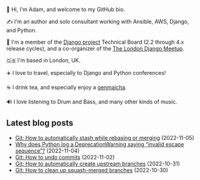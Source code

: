 <p>👋 Hi, I'm Adam, and welcome to my GitHub bio.<p>✍️ I'm an author and solo consultant working with Ansible, AWS, Django, and Python.<p>🦄 I'm a member of the <a class="reference external" href="https://www.djangoproject.com/foundation/teams/">Django project</a> Technical Board (2.2 through 4.x release cycles), and a co-organizer of the <a class="reference external" href="https://www.djangolondon.com/">The London Django Meetup</a>.<p>🇬🇧 I'm based in London, UK.<p>✈️ I love to travel, especially to Django and Python conferences!<p>☕️ I drink tea, and especially enjoy a <a class="reference external" href="https://en.wikipedia.org/wiki/Genmaicha">genmaicha</a>.<p>🔊 I love listening to Drum and Bass, and many other kinds of music.</p></p></p></p></p></p></p>

## Latest blog posts

* [Git: How to automatically stash while rebasing or merging](https://adamj.eu/tech/2022/11/05/git-automatically-stash-rebase-merge/) (2022-11-05)
* [Why does Python log a DeprecationWarning saying “invalid escape sequence”?](https://adamj.eu/tech/2022/11/04/why-does-python-deprecationwarning-invalid-escape-sequence/) (2022-11-04)
* [Git: How to undo commits](https://adamj.eu/tech/2022/11/02/git-how-to-undo-commits/) (2022-11-02)
* [Git: How to automatically create upstream branches](https://adamj.eu/tech/2022/10/31/git-how-to-automatically-create-upstream-branches/) (2022-10-31)
* [Git: How to clean up squash-merged branches](https://adamj.eu/tech/2022/10/30/git-how-to-clean-up-squash-merged-branches/) (2022-10-30)